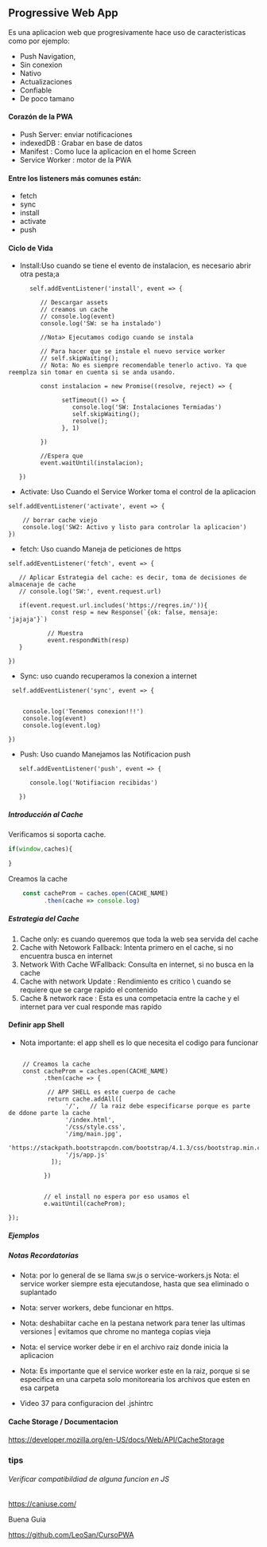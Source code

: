 ## Progressive Web App

Es una aplicacion web que progresivamente hace uso de caracteristicas como por ejemplo:

- Push Navigation, 
- Sin conexion 
- Nativo
- Actualizaciones
- Confiable 
- De poco tamano

#### Corazón de la PWA


- Push Server: enviar notificaciones
- indexedDB : Grabar en base de datos
- Manifest : Como luce la aplicacion en el home Screen
- Service Worker : motor de la PWA

#### Entre los listeners más comunes están:

- fetch
- sync
- install
- activate
- push

#### Ciclo de Vida

 - Install:Uso cuando se tiene el evento de instalacion, es necesario abrir otra pesta;a
```
      self.addEventListener('install', event => {

         // Descargar assets
         // creamos un cache
         // console.log(event)
         console.log('SW: se ha instalado')

         //Nota> Ejecutamos codigo cuando se instala

         // Para hacer que se instale el nuevo service worker
         // self.skipWaiting();
         // Nota: No es siempre recomendable tenerlo activo. Ya que reemplza sin tomar en cuenta si se anda usando.

         const instalacion = new Promise((resolve, reject) => {

               setTimeout(() => {
                  console.log('SW: Instalaciones Termiadas')
                  self.skipWaiting();
                  resolve();
               }, 1)

         })

         //Espera que
         event.waitUntil(instalacion);

   })
```
 - Activate: Uso Cuando el Service Worker toma el control de la aplicacion
```
self.addEventListener('activate', event => {
    
    // borrar cache viejo
    console.log('SW2: Activo y listo para controlar la aplicacion')
})
```

 - fetch: Uso cuando Maneja de peticiones de https

 ```
self.addEventListener('fetch', event => {

    // Aplicar Estrategia del cache: es decir, toma de decisiones de almacenaje de cache
    // console.log('SW:', event.request.url)
    
    if(event.request.url.includes('https://reqres.in/')){
             const resp = new Response(`{ok: false, mensaje: 'jajaja'}`)
             
            // Muestra
            event.respondWith(resp)
    }

})
```
- Sync: uso cuando recuperamos la conexion a internet

```
 self.addEventListener('sync', event => {


    console.log('Tenemos conexion!!!')
    console.log(event)
    console.log(event.log)

})
```

 - Push: Uso cuando Manejamos las  Notificacion push
 
```
   self.addEventListener('push', event => {

      console.log('Notifiacion recibidas')

   })

```

##### Introducción al Cache

Verificamos si soporta cache. 

```javascript
if(window,caches){

}
```

Creamos la cache
```javascript
    const cacheProm = caches.open(CACHE_NAME)
          .then(cache => console.log)
```

##### Estrategia del Cache

 1) Cache only: es cuando queremos que toda la web sea servida del cache
 2) Cache with Netowork Fallback: Intenta primero en el cache, si no encuentra busca en internet
 3) Network With Cache WFallback: Consulta en internet, si no busca en la cache
 4) Cache with network Update :  Rendimiento es critico \ cuando se requiere que se carge rapido el contenido
 5) Cache & network race : Esta es una competacia entre la cache y el internet para ver cual responde mas rapido


#### Definir app Shell

- Nota importante: el app shell es lo que necesita el codigo para funcionar

```javascriptself.addEventListener('install', e => {

    // Creamos la cache
    const cacheProm = caches.open(CACHE_NAME)
          .then(cache => {

           // APP SHELL es este cuerpo de cache
           return cache.addAll([
                '/',   // la raiz debe especificarse porque es parte de ddone parte la cache
                '/index.html',
                '/css/style.css',
                '/img/main.jpg',
                'https://stackpath.bootstrapcdn.com/bootstrap/4.1.3/css/bootstrap.min.css',
                '/js/app.js'
            ]);

          })


          // el install no espera por eso usamos el 
          e.waitUntil(cacheProm);

});
```

##### Ejemplos







##### Notas Recordatorias

- Nota: por lo general de se llama sw.js o service-workers.js
   Nota: el service worker siempre esta ejecutandose, hasta que sea eliminado o suplantado

- Nota: server workers, debe funcionar en https. 

- Nota: deshabiitar cache en la pestana network para tener las ultimas versiones | evitamos que chrome no mantega copias vieja

- Nota:  el service worker debe ir en el archivo raiz donde inicia la aplicacion

- Nota: Es importante que el service worker este en la raiz, porque si se especifica en una carpeta solo monitorearia los archivos que esten en esa carpeta

- Video 37 para configuracion del .jshintrc



#### Cache Storage / Documentacion

https://developer.mozilla.org/en-US/docs/Web/API/CacheStorage


### tips

###### Verificar compatibildiad de alguna funcion en JS 

https://caniuse.com/


Buena Guia

https://github.com/LeoSan/CursoPWA

